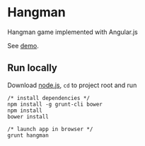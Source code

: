 # Hangman
Hangman game implemented with Angular.js

See [demo](http://code.turkia.fi/hangman/).

## Run locally
Download [node.js](https://nodejs.org/), `cd` to project root and run

    /* install dependencies */
    npm install -g grunt-cli bower
    npm install
    bower install
    
    /* launch app in browser */
    grunt hangman
